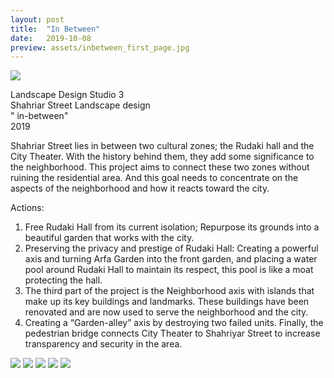 ```yaml
---
layout: post
title:  "In Between"
date:   2019-10-08
preview: assets/inbetween_first_page.jpg
---
```


<img src='http://www.dellastudio.com/assets/inbetween01.jpg'/>


Landscape Design Studio 3 <br>
Shahriar Street Landscape design <br>
" in-between"  <br>
2019 <br>

Shahriar Street lies in between two cultural zones; the Rudaki hall and the City Theater. With the history behind them, they add some significance to the neighborhood. This project aims to connect these two zones without ruining the residential area. And this goal needs to concentrate on the aspects of the neighborhood and how it reacts toward the city.

Actions: 
1. Free Rudaki Hall from its current isolation; Repurpose its grounds into a beautiful garden that works with the city.
2. Preserving the privacy and prestige of Rudaki Hall: Creating a powerful axis and turning Arfa Garden into the front garden, and placing a water pool around Rudaki Hall to maintain its respect, this pool is like a moat protecting the hall.
3. The third part of the project is the Neighborhood axis with islands that make up its key buildings and landmarks. These buildings have been renovated and are now used to serve the neighborhood and the city.
4. Creating a “Garden-alley” axis by destroying two failed units. Finally, the pedestrian bridge connects City Theater to Shahriyar Street to increase transparency and security in the area.



<img src='http://www.dellastudio.com/assets/inbetween02.jpg'/>

<img src='http://www.dellastudio.com/assets/inbetween03.jpg'/>

<img src='http://www.dellastudio.com/assets/inbetween04.jpg'/>

<img src='http://www.dellastudio.com/assets/inbetween05.jpg'/>

<img src='http://www.dellastudio.com/assets/inbetween06.jpg'/>
